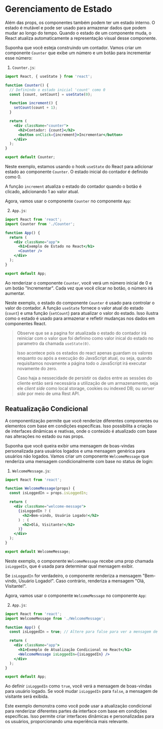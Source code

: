 # Gerenciamento de Estado

Além das props, os componentes também podem ter um estado interno. O estado é mutável e pode ser usado para armazenar dados que podem mudar ao longo do tempo. Quando o estado de um componente muda, o React atualiza automaticamente a representação visual desse componente.

Suponha que você esteja construindo um contador. Vamos criar um componente `Counter` que exibe um número e um botão para incrementar esse número:

1. `Counter.js`:

```jsx
import React, { useState } from 'react';

function Counter() {
  // Definindo o estado inicial 'count' como 0
  const [count, setCount] = useState(0);

  function increment() {
    setCount(count + 1);
  }

  return (
    <div className="counter">
      <h2>Contador: {count}</h2>
      <button onClick={increment}>Incrementar</button>
    </div>
  );
}

export default Counter;
```

Neste exemplo, estamos usando o hook `useState` do React para adicionar estado ao componente `Counter`. O estado inicial do contador é definido como 0.

A função `increment` atualiza o estado do contador quando o botão é clicado, adicionando 1 ao valor atual.

Agora, vamos usar o componente `Counter` no componente `App`:

2. `App.js`:

```jsx
import React from 'react';
import Counter from './Counter';

function App() {
  return (
    <div className="app">
      <h1>Exemplo de Estado no React</h1>
      <Counter />
    </div>
  );
}

export default App;
```

Ao renderizar o componente `Counter`, você verá um número inicial de 0 e um botão "Incrementar". Cada vez que você clicar no botão, o número irá aumentar.

Neste exemplo, o estado do componente `Counter` é usado para controlar o valor do contador. A função `useState` fornece o valor atual do estado (`count`) e uma função (`setCount`) para atualizar o valor do estado. Isso ilustra como o estado é usado para armazenar e refletir mudanças nos dados em componentes React.

> Observe que se a pagina for atualizada o estado do contador irá reiniciar com o valor que foi definino como valor inical do estado no parametro da chamada `useState(0)`. 
> 
> Isso acontece pois os estados do react apenas guardam os valores enquanto ou após a execução do JavaScript atual, ou seja, quando requisitamos novamente a página todo o JavaScript irá executar novamente do zero.
> 
> Caso haja a nessecidade de persistir os dados entre as sessões do cliente então será necessária a utilização de um armazenamento, seja ele *client side* como local storage, cookies ou indexed DB; ou *server side* por meio de uma Rest API.

## Reatualização Condicional

A componentização permite que você renderize diferentes componentes ou elementos com base em condições específicas. Isso possibilita a criação de interfaces dinâmicas e reativas, onde o conteúdo é atualizado com base nas alterações no estado ou nas props.

Suponha que você queira exibir uma mensagem de boas-vindas personalizada para usuários logados e uma mensagem genérica para usuários não logados. Vamos criar um componente `WelcomeMessage` que renderiza uma mensagem condicionalmente com base no status de login:

1. `WelcomeMessage.js`:

```jsx
import React from 'react';

function WelcomeMessage(props) {
  const isLoggedIn = props.isLoggedIn;

  return (
    <div className="welcome-message">
      {isLoggedIn ? (
        <h2>Bem-vindo, Usuário Logado!</h2>
      ) : (
        <h2>Olá, Visitante!</h2>
      )}
    </div>
  );
}

export default WelcomeMessage;
```

Neste exemplo, o componente `WelcomeMessage` recebe uma prop chamada `isLoggedIn`, que é usada para determinar qual mensagem exibir.

Se `isLoggedIn` for verdadeiro, o componente renderiza a mensagem "Bem-vindo, Usuário Logado!". Caso contrário, renderiza a mensagem "Olá, Visitante!".

Agora, vamos usar o componente `WelcomeMessage` no componente `App`:

2. `App.js`:

```jsx
import React from 'react';
import WelcomeMessage from './WelcomeMessage';

function App() {
  const isLoggedIn = true; // Altere para false para ver a mensagem de visitante

  return (
    <div className="app">
      <h1>Exemplo de Atualização Condicional no React</h1>
      <WelcomeMessage isLoggedIn={isLoggedIn} />
    </div>
  );
}

export default App;
```

Ao definir `isLoggedIn` como `true`, você verá a mensagem de boas-vindas para usuário logado. Se você mudar `isLoggedIn` para `false`, a mensagem de visitante será exibida.

Este exemplo demonstra como você pode usar a atualização condicional para renderizar diferentes partes da interface com base em condições específicas. Isso permite criar interfaces dinâmicas e personalizadas para os usuários, proporcionando uma experiência mais relevante.